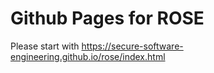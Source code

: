 # Github Pages for ROSE
Please start with https://secure-software-engineering.github.io/rose/index.html
